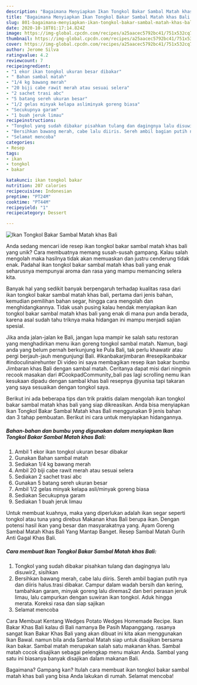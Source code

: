 ```yaml
---
description: "Bagaimana Menyiapkan Ikan Tongkol Bakar Sambal Matah khas Bali Anti Gagal"
title: "Bagaimana Menyiapkan Ikan Tongkol Bakar Sambal Matah khas Bali Anti Gagal"
slug: 801-bagaimana-menyiapkan-ikan-tongkol-bakar-sambal-matah-khas-bali-anti-gagal
date: 2020-10-18T01:17:14.824Z
image: https://img-global.cpcdn.com/recipes/a25aacec5792bc41/751x532cq70/ikan-tongkol-bakar-sambal-matah-khas-bali-foto-resep-utama.jpg
thumbnail: https://img-global.cpcdn.com/recipes/a25aacec5792bc41/751x532cq70/ikan-tongkol-bakar-sambal-matah-khas-bali-foto-resep-utama.jpg
cover: https://img-global.cpcdn.com/recipes/a25aacec5792bc41/751x532cq70/ikan-tongkol-bakar-sambal-matah-khas-bali-foto-resep-utama.jpg
author: Jerome Silva
ratingvalue: 4.2
reviewcount: 7
recipeingredient:
- "1 ekor ikan tongkol ukuran besar dibakar"
- " Bahan sambal matah"
- "1/4 kg bawang merah"
- "20 biji cabe rawit merah atau sesuai selera"
- "2 sachet trasi abc"
- "5 batang sereh ukuran besar"
- "1/2 gelas minyak kelapa asliminyak goreng biasa"
- "Secukupnya garam"
- "1 buah jeruk limau"
recipeinstructions:
- "Tongkol yang sudah dibakar pisahkan tulang dan dagingnya lalu disuwir2, sisihkan"
- "Bersihkan bawang merah, cabe lalu diiris. Sereh ambil bagian putih nya dan diiris halus.trasi dibakar. Campur dalam wadah bersih dan kering, tambahkan garam, minyak goreng lalu diremas2 dan beri perasan jeruk limau, lalu campurkan dengan suwiran ikan tongkol. Aduk hingga merata. Koreksi rasa dan siap sajikan"
- "Selamat mencoba"
categories:
- Resep
tags:
- ikan
- tongkol
- bakar

katakunci: ikan tongkol bakar 
nutrition: 207 calories
recipecuisine: Indonesian
preptime: "PT24M"
cooktime: "PT44M"
recipeyield: "1"
recipecategory: Dessert

---
```



![Ikan Tongkol Bakar Sambal Matah khas Bali](https://img-global.cpcdn.com/recipes/a25aacec5792bc41/751x532cq70/ikan-tongkol-bakar-sambal-matah-khas-bali-foto-resep-utama.jpg)

Anda sedang mencari ide resep ikan tongkol bakar sambal matah khas bali yang unik? Cara membuatnya memang susah-susah gampang. Kalau salah mengolah maka hasilnya tidak akan memuaskan dan justru cenderung tidak enak. Padahal ikan tongkol bakar sambal matah khas bali yang enak seharusnya mempunyai aroma dan rasa yang mampu memancing selera kita.

Banyak hal yang sedikit banyak berpengaruh terhadap kualitas rasa dari ikan tongkol bakar sambal matah khas bali, pertama dari jenis bahan, kemudian pemilihan bahan segar, hingga cara mengolah dan menghidangkannya. Tidak usah pusing kalau hendak menyiapkan ikan tongkol bakar sambal matah khas bali yang enak di mana pun anda berada, karena asal sudah tahu triknya maka hidangan ini mampu menjadi sajian spesial.

Jika anda jalan-jalan ke Bali, jangan lupa mampir ke salah satu restoran yang menghadirkan menu ikan goreng tongkol sambal matah. Namun, bagi anda yang belum pernah berkunjung ke Pula Bali, tak perlu khawatir atau pergi berjauh-jauh mengunjungi Bali. #ikanbakarjimbaran #resepikanbakar #indoculinairehunter Di video ini saya membagikan resep ikan bakar bumbu Jimbaran khas Bali dengan sambal matah. Ceritanya dapat misi dari ningmin recook masakan dari #CookpadCommunity_bali pas lagi scrolling nemu ikan kesukaan dipadu dengan sambal khas bali resepnya @yunisa tapi takaran yang saya sesuaikan dengan tongkol saya.


Berikut ini ada beberapa tips dan trik praktis dalam mengolah ikan tongkol bakar sambal matah khas bali yang siap dikreasikan. Anda bisa menyiapkan Ikan Tongkol Bakar Sambal Matah khas Bali menggunakan 9 jenis bahan dan 3 tahap pembuatan. Berikut ini cara untuk menyiapkan hidangannya.

<!--inarticleads1-->

##### Bahan-bahan dan bumbu yang digunakan dalam menyiapkan Ikan Tongkol Bakar Sambal Matah khas Bali:

1. Ambil 1 ekor ikan tongkol ukuran besar dibakar
1. Gunakan  Bahan sambal matah
1. Sediakan 1/4 kg bawang merah
1. Ambil 20 biji cabe rawit merah atau sesuai selera
1. Sediakan 2 sachet trasi abc
1. Gunakan 5 batang sereh ukuran besar
1. Ambil 1/2 gelas minyak kelapa asli/minyak goreng biasa
1. Sediakan Secukupnya garam
1. Sediakan 1 buah jeruk limau


Untuk membuat kuahnya, maka yang diperlukan adalah ikan segar seperti tongkol atau tuna yang direbus Makanan khas Bali berupa ikan. Dengan potensi hasil ikan yang besar dan masyarakatnya yang. Ayam Goreng Sambal Matah Khas Bali Yang Mantap Banget. Resep Sambal Matah Gurih Anti Gagal Khas Bali. 

<!--inarticleads2-->

##### Cara membuat Ikan Tongkol Bakar Sambal Matah khas Bali:

1. Tongkol yang sudah dibakar pisahkan tulang dan dagingnya lalu disuwir2, sisihkan
1. Bersihkan bawang merah, cabe lalu diiris. Sereh ambil bagian putih nya dan diiris halus.trasi dibakar. Campur dalam wadah bersih dan kering, tambahkan garam, minyak goreng lalu diremas2 dan beri perasan jeruk limau, lalu campurkan dengan suwiran ikan tongkol. Aduk hingga merata. Koreksi rasa dan siap sajikan
1. Selamat mencoba


Cara Membuat Kentang Wedges Potato Wedges Homemade Recipe. Ikan Bakar Khas Bali kalau di Bali namanya Be Pasih Mapanggang. rasanya sangat Ikan Bakar Khas Bali yang akan dibuat ini kita akan menggunakan Ikan Bawal. namun bila anda Sambal Matah siap untuk disajikan bersama ikan bakar. Sambal matah merupakan salah satu makanan khas. Sambal matah cocok disajikan sebagai pelengkap menu makan Anda. Sambal yang satu ini biasanya banyak disajikan dalam makanan Bali. 

Bagaimana? Gampang kan? Itulah cara membuat ikan tongkol bakar sambal matah khas bali yang bisa Anda lakukan di rumah. Selamat mencoba!
